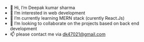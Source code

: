 - 👋 Hi, I’m Deepak kumar sharma
- 👀 I’m interested in web development  
- 🌱 I’m currently learning MERN stack (curently React.Js)
- 💞️ I’m looking to collaborate on the projects based on back end development  
- 📫 please contact me via dk47021@gmail.com

<!---
melophilecoder/melophilecoder is a ✨ special ✨ repository because its `README.md` (this file) appears on your GitHub profile.
You can click the Preview link to take a look at your changes.
--->
